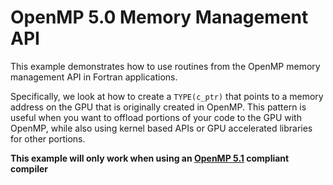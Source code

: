 # OpenMP 5.0 Memory Management API

This example demonstrates how to use routines from the OpenMP memory management API in Fortran applications.

Specifically, we look at how to create a `TYPE(c_ptr)` that points to a memory address on the GPU that is originally created in OpenMP. This pattern is useful when you want to offload portions of your code to the GPU with OpenMP, while also using kernel based APIs or GPU accelerated libraries for other portions.


**This example will only work when using an [OpenMP 5.1](https://www.openmp.org/spec-html/5.1/openmp.html) compliant compiler**

